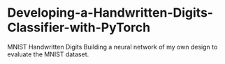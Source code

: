 # Developing-a-Handwritten-Digits-Classifier-with-PyTorch
MNIST Handwritten Digits
Building a neural network of my own design to evaluate the MNIST dataset.

